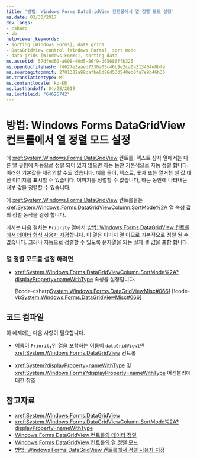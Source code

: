```yaml
---
title: '방법: Windows Forms DataGridView 컨트롤에서 열 정렬 모드 설정'
ms.date: 03/30/2017
dev_langs:
- csharp
- vb
helpviewer_keywords:
- sorting [Windows Forms], data grids
- DataGridView control [Windows Forms], sort mode
- data grids [Windows Forms], sorting data
ms.assetid: 57dfed60-a608-40d5-86f9-d65686ffb325
ms.openlocfilehash: fd627e3aaed7330a05c46b9e2ca0a213404e0bfe
ms.sourcegitcommit: 2701302a99cafbe0d86d53d540eb0fa7e9b46b36
ms.translationtype: MT
ms.contentlocale: ko-KR
ms.lasthandoff: 04/28/2019
ms.locfileid: "64625742"
---
```

# <a name="how-to-set-the-sort-modes-for-columns-in-the-windows-forms-datagridview-control"></a>방법: Windows Forms DataGridView 컨트롤에서 열 정렬 모드 설정
에 <xref:System.Windows.Forms.DataGridView> 컨트롤, 텍스트 상자 열에서는 다른 열 유형에 자동으로 정렬 되어 있지 않으면 하는 동안 기본적으로 자동 정렬 합니다. 이러한 기본값을 재정의할 수도 있습니다. 예를 들어, 텍스트, 숫자 또는 열거형 셀 값 대신 이미지를 표시할 수 있습니다. 이미지를 정렬할 수 없습니다, 하는 동안에 나타내는 내부 값을 정렬할 수 있습니다.  
  
 에 <xref:System.Windows.Forms.DataGridView> 컨트롤을는 <xref:System.Windows.Forms.DataGridViewColumn.SortMode%2A> 열 속성 값의 정렬 동작을 결정 합니다.  
  
 에서는 다음 절차는 `Priority` 열에서 [방법: Windows Forms DataGridView 컨트롤에서 데이터 형식 사용자 지정](how-to-customize-data-formatting-in-the-windows-forms-datagridview-control.md)합니다. 이 열은 이미지 열 이므로 기본적으로 정렬 될 수 없습니다. 그러나 자동으로 정렬할 수 있도록 문자열을 되는 실제 셀 값을 포함 합니다.  
  
### <a name="to-set-the-sort-mode-for-a-column"></a>열 정렬 모드를 설정 하려면  
  
- <xref:System.Windows.Forms.DataGridViewColumn.SortMode%2A?displayProperty=nameWithType> 속성을 설정합니다.  
  
     [!code-csharp[System.Windows.Forms.DataGridViewMisc#066](~/samples/snippets/csharp/VS_Snippets_Winforms/System.Windows.Forms.DataGridViewMisc/CS/datagridviewmisc.cs#066)]
     [!code-vb[System.Windows.Forms.DataGridViewMisc#066](~/samples/snippets/visualbasic/VS_Snippets_Winforms/System.Windows.Forms.DataGridViewMisc/VB/datagridviewmisc.vb#066)]  
  
## <a name="compiling-the-code"></a>코드 컴파일  
 이 예제에는 다음 사항이 필요합니다.  
  
- 이름이 `Priority`인 열을 포함하는 이름이 `dataGridView1`인 <xref:System.Windows.Forms.DataGridView> 컨트롤  
  
- <xref:System?displayProperty=nameWithType> 및 <xref:System.Windows.Forms?displayProperty=nameWithType> 어셈블리에 대한 참조  
  
## <a name="see-also"></a>참고자료

- <xref:System.Windows.Forms.DataGridView>
- <xref:System.Windows.Forms.DataGridViewColumn.SortMode%2A?displayProperty=nameWithType>
- [Windows Forms DataGridView 컨트롤의 데이터 정렬](sorting-data-in-the-windows-forms-datagridview-control.md)
- [Windows Forms DataGridView 컨트롤의 열 정렬 모드](column-sort-modes-in-the-windows-forms-datagridview-control.md)
- [방법: Windows Forms DataGridView 컨트롤에서 정렬 사용자 지정](how-to-customize-sorting-in-the-windows-forms-datagridview-control.md)
